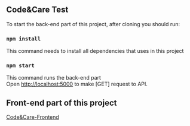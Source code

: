 ## Code&Care Test

To start the back-end part of this project, after cloning you should run:

### `npm install`

This command needs to install all dependencies that uses in this project

### `npm start`

This command runs the back-end part<br />
Open [http://localhost:5000](http://localhost:5000) to make [GET] request to API.

## Front-end part of this project

[Code&Care-Frontend](https://github.com/MentalG/calendar-frontend)
